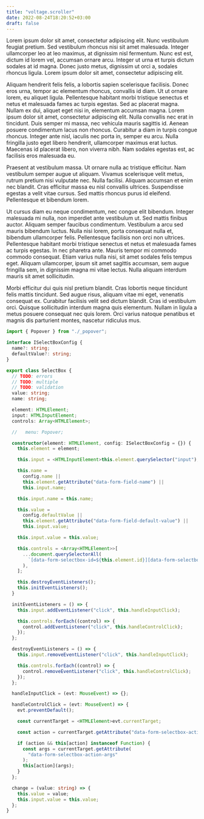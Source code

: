 ```yaml
---
title: "voltage.scroller"
date: 2022-08-24T18:20:52+03:00
draft: false
---
```


<div>
<p>
Lorem ipsum dolor sit amet, consectetur adipiscing elit. Nunc vestibulum feugiat pretium. Sed vestibulum rhoncus nisi sit amet malesuada. Integer ullamcorper leo at leo maximus, at dignissim nisl fermentum. Nunc est est, dictum id lorem vel, accumsan ornare arcu. Integer ut urna et turpis dictum sodales at id magna. Donec justo metus, dignissim ut orci a, sodales rhoncus ligula. Lorem ipsum dolor sit amet, consectetur adipiscing elit.

Aliquam hendrerit felis felis, a lobortis sapien scelerisque facilisis. Donec eros urna, tempor ac elementum rhoncus, convallis id diam. Ut ut ornare lorem, eu aliquet ligula. Pellentesque habitant morbi tristique senectus et netus et malesuada fames ac turpis egestas. Sed ac placerat magna. Nullam ex dui, aliquet eget nisi in, elementum accumsan magna. Lorem ipsum dolor sit amet, consectetur adipiscing elit. Nulla convallis nec erat in tincidunt. Duis semper mi massa, nec vehicula mauris sagittis id. Aenean posuere condimentum lacus non rhoncus. Curabitur a diam in turpis congue rhoncus. Integer ante nisl, iaculis nec porta in, semper eu arcu. Nulla fringilla justo eget libero hendrerit, ullamcorper maximus erat luctus. Maecenas id placerat libero, non viverra nibh. Nam sodales egestas est, ac facilisis eros malesuada eu.

Praesent at vestibulum massa. Ut ornare nulla ac tristique efficitur. Nam vestibulum semper augue ut aliquam. Vivamus scelerisque velit metus, rutrum pretium nisi vulputate nec. Nulla facilisi. Aliquam accumsan et enim nec blandit. Cras efficitur massa eu nisl convallis ultrices. Suspendisse egestas a velit vitae cursus. Sed mattis rhoncus purus id eleifend. Pellentesque et bibendum lorem.

Ut cursus diam eu neque condimentum, nec congue elit bibendum. Integer malesuada mi nulla, non imperdiet ante vestibulum ut. Sed mattis finibus auctor. Aliquam semper faucibus condimentum. Vestibulum a arcu sed mauris bibendum luctus. Nulla nisi lorem, porta consequat nulla et, bibendum ullamcorper felis. Pellentesque facilisis non orci non ultrices. Pellentesque habitant morbi tristique senectus et netus et malesuada fames ac turpis egestas. In nec pharetra ante. Mauris tempor mi commodo commodo consequat. Etiam varius nulla nisi, sit amet sodales felis tempus eget. Aliquam ullamcorper, ipsum sit amet sagittis accumsan, sem augue fringilla sem, in dignissim magna mi vitae lectus. Nulla aliquam interdum mauris sit amet sollicitudin.

Morbi efficitur dui quis nisl pretium blandit. Cras lobortis neque tincidunt felis mattis tincidunt. Sed augue risus, aliquam vitae mi eget, venenatis consequat ex. Curabitur facilisis velit sed dictum blandit. Cras id vestibulum orci. Quisque sollicitudin interdum magna quis elementum. Nullam in ligula a metus posuere consequat nec quis lorem. Orci varius natoque penatibus et magnis dis parturient montes, nascetur ridiculus mus.</p>

</div>

```typescript
import { Popover } from "./_popover";

interface ISelectBoxConfig {
  name?: string;
  defaultValue?: string;
}

export class SelectBox {
  // TODO: errors
  // TODO: multiple
  // TODO: validation
  value: string;
  name: string;

  element: HTMLElement;
  input: HTMLInputElement;
  controls: Array<HTMLElement>;

  //   menu: Popover;

  constructor(element: HTMLElement, config: ISelectBoxConfig = {}) {
    this.element = element;

    this.input = <HTMLInputElement>this.element.querySelector("input");

    this.name =
      config.name ||
      this.element.getAttribute("data-form-field-name") ||
      this.input.name;

    this.input.name = this.name;

    this.value =
      config.defaultValue ||
      this.element.getAttribute("data-form-field-default-value") ||
      this.input.value;

    this.input.value = this.value;

    this.controls = <Array<HTMLElement>>[
      ...document.querySelectorAll(
        `[data-form-selectbox-id=${this.element.id}][data-form-selectbox-action]`
      ),
    ];

    this.destroyEventListeners();
    this.initEventListeners();
  }

  initEventListeners = () => {
    this.input.addEventListener("click", this.handleInputClick);

    this.controls.forEach((control) => {
      control.addEventListener("click", this.handleControlClick);
    });
  };

  destroyEventListeners = () => {
    this.input.removeEventListener("click", this.handleInputClick);

    this.controls.forEach((control) => {
      control.removeEventListener("click", this.handleControlClick);
    });
  };

  handleInputClick = (evt: MouseEvent) => {};

  handleControlClick = (evt: MouseEvent) => {
    evt.preventDefault();

    const currentTarget = <HTMLElement>evt.currentTarget;

    const action = currentTarget.getAttribute("data-form-selectbox-action");

    if (action && this[action] instanceof Function) {
      const args = currentTarget.getAttribute(
        "data-form-selectbox-action-args"
      );
      this[action](args);
    }
  };

  change = (value: string) => {
    this.value = value;
    this.input.value = this.value;
  };
}
```
